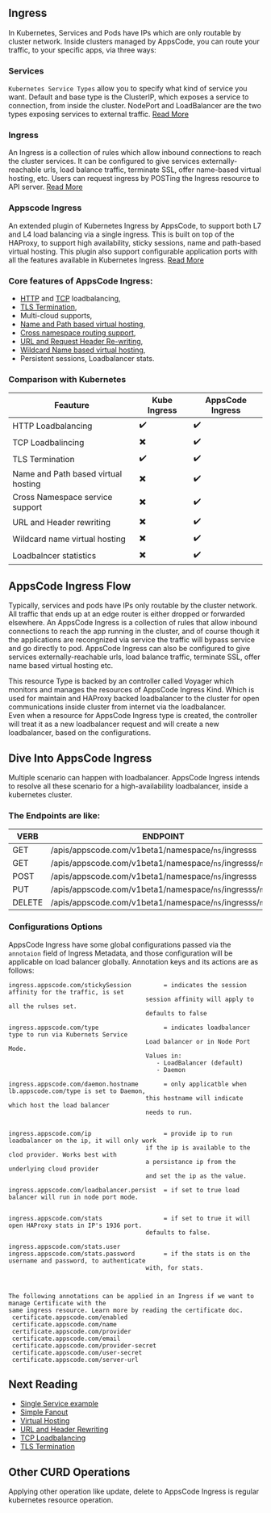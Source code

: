 ## Ingress
In Kubernetes, Services and Pods have IPs which are only routable by cluster network. Inside clusters managed by AppsCode,
you can route your traffic, to your specific apps, via three ways:

### Services
`Kubernetes Service Types` allow you to specify what kind of service you want. Default and base type is the
ClusterIP, which exposes a service to connection, from inside the cluster.
NodePort and LoadBalancer are the two types exposing services to external traffic. [Read More](http://kubernetes.io/docs/user-guide/services/#publishing-services---service-types)

### Ingress
An Ingress is a collection of rules which allow inbound connections to reach the cluster services.
It can be configured to give services externally-reachable urls, load balance traffic, terminate SSL,
offer name-based virtual hosting, etc. Users can request ingress by POSTing the Ingress resource to API server.  [Read More](http://kubernetes.io/docs/user-guide/ingress/)

### Appscode Ingress
An extended plugin of Kubernetes Ingress by AppsCode, to support both L7 and L4 load balancing via a single ingress.
This is built on top of the HAProxy, to support high availability, sticky sessions, name and path-based virtual
hosting. This plugin also support configurable application ports with all the features available in Kubernetes Ingress. [Read More](#what-is-appscode-ingress)

### Core features of AppsCode Ingress:
  - [HTTP](single-service.md) and [TCP](tcp.md) loadbalancing,
  - [TLS Termination](tls.md),
  - Multi-cloud supports,
  - [Name and Path based virtual hosting](named-virtual-hosting.md),
  - [Cross namespace routing support](named-virtual-hosting.md),
  - [URL and Request Header Re-writing](header-rewrite.md),
  - [Wildcard Name based virtual hosting](named-virtual-hosting.md),
  - Persistent sessions, Loadbalancer stats.

### Comparison with Kubernetes
| Feauture | Kube Ingress | AppsCode Ingress |
|----------|--------------|------------------|
| HTTP Loadbalancing| :heavy_check_mark: | :heavy_check_mark: |
| TCP Loadbalincing | :heavy_multiplication_x: | :heavy_check_mark: |
| TLS Termination | :heavy_check_mark: | :heavy_check_mark: |
| Name and Path based virtual hosting | :heavy_multiplication_x: | :heavy_check_mark: |
| Cross Namespace service support | :heavy_multiplication_x: | :heavy_check_mark: |
| URL and Header rewriting | :heavy_multiplication_x: | :heavy_check_mark: |
| Wildcard name virtual hosting | :heavy_multiplication_x: | :heavy_check_mark: |
| Loadbalncer statistics | :heavy_multiplication_x: | :heavy_check_mark: |

## AppsCode Ingress Flow
Typically, services and pods have IPs only routable by the cluster network. All traffic that ends up at an
edge router is either dropped or forwarded elsewhere. An AppsCode Ingress is a collection of rules that allow
inbound connections to reach the app running in the cluster, and of course though it the applications are recongnized
via service the traffic will bypass service and go directly to pod.
AppsCode Ingress can also be configured to give services externally-reachable urls, load balance traffic,
terminate SSL, offer name based virtual hosting etc.

This resource Type is backed by an controller called Voyager which monitors and manages the resources of AppsCode Ingress Kind.
Which is used for maintain and HAProxy backed loadbalancer to the cluster for open communications inside cluster
from internet via the loadbalancer.<br>
Even when a resource for AppsCode Ingress type is created, the controller will treat it as a new loadbalancer
request and will create a new loadbalancer, based on the configurations.


## Dive Into AppsCode Ingress
Multiple scenario can happen with loadbalancer. AppsCode Ingress intends to resolve all these scenario
for a high-availability loadbalancer, inside a kubernetes cluster.

### The Endpoints are like:

|  VERB   |                     ENDPOINT                                | ACTION | BODY
|---------|-------------------------------------------------------------|--------|-------
|  GET    | /apis/appscode.com/v1beta1/namespace/`ns`/ingresss          | LIST   | nil
|  GET    | /apis/appscode.com/v1beta1/namespace/`ns`/ingresss/`name`   | GET    | nil
|  POST   | /apis/appscode.com/v1beta1/namespace/`ns`/ingresss          | CREATE | JSON
|  PUT    | /apis/appscode.com/v1beta1/namespace/`ns`/ingresss/`name`   | UPDATE | JSON
|  DELETE | /apis/appscode.com/v1beta1/namespace/`ns`/ingresss/`name`   | DELETE | nil

### Configurations Options
AppsCode Ingress have some global configurations passed via the `annotaion` field of Ingress Metadata,
and those configuration will be applicable on load balancer globally. Annotation keys and its actions are as follows:

```
ingress.appscode.com/stickySession         = indicates the session affinity for the traffic, is set
                                      session affinity will apply to all the rulses set.
                                      defaults to false

ingress.appscode.com/type                  = indicates loadbalancer type to run via Kubernets Service
                                      Load balancer or in Node Port Mode.
                                      Values in:
                                         - LoadBalancer (default)
                                         - Daemon

ingress.appscode.com/daemon.hostname       = only applicatble when lb.appscode.com/type is set to Daemon,
                                      this hostname will indicate which host the load balancer
                                      needs to run.


ingress.appscode.com/ip                    = provide ip to run loadbalancer on the ip, it will only work
                                      if the ip is available to the clod provider. Works best with
                                      a persistance ip from the underlying cloud provider
                                      and set the ip as the value.

ingress.appscode.com/loadbalancer.persist  = if set to true load balancer will run in node port mode.


ingress.appscode.com/stats                 = if set to true it will open HAProxy stats in IP's 1936 port.
                                      defaults to false.

ingress.appscode.com/stats.user
ingress.appscode.com/stats.password        = if the stats is on the username and password, to authenticate
                                      with, for stats.



The following annotations can be applied in an Ingress if we want to manage Certificate with the
same ingress resource. Learn more by reading the certificate doc.
 certificate.appscode.com/enabled
 certificate.appscode.com/name
 certificate.appscode.com/provider
 certificate.appscode.com/email
 certificate.appscode.com/provider-secret
 certificate.appscode.com/user-secret
 certificate.appscode.com/server-url
```

## Next Reading
- [Single Service example](single-service.md)
- [Simple Fanout](simple-fanout.md)
- [Virtual Hosting](named-virtual-hostin.md)
- [URL and Header Rewriting](header-rewrite.md)
- [TCP Loadbalancing](tcp.md)
- [TLS Termination](tls.md)


## Other CURD Operations
Applying other operation like update, delete to AppsCode Ingress is regular kubernetes resource operation.
